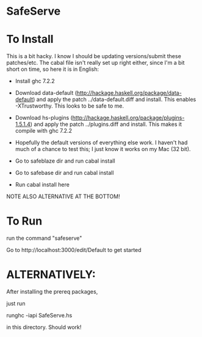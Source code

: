 SafeServe
========================================

# To Install

This is a bit hacky.  I know I should be updating versions/submit these patches/etc.  The cabal file isn't really set up right either, since I'm a bit short on time, so here it is in English:

* Install ghc 7.2.2

* Download data-default (http://hackage.haskell.org/package/data-default) and apply the patch ../data-default.diff and install.  This enables -XTrustworthy. This looks to be safe to me.

* Download hs-plugins (http://hackage.haskell.org/package/plugins-1.5.1.4) and apply the patch ../plugins.diff and install.  This makes it compile with ghc 7.2.2

* Hopefully the default versions of everything else work.  I haven't had much of a chance to test this; I just know it works on my Mac (32 bit).

* Go to safeblaze dir and run cabal install

* Go to safebase dir and run cabal install

* Run cabal install here

NOTE ALSO ALTERNATIVE AT THE BOTTOM!

# To Run

run the command "safeserve"

Go to http://localhost:3000/edit/Default to get started




# ALTERNATIVELY:

After installing the prereq packages,

just run

runghc -iapi SafeServe.hs

in this directory.  Should work!